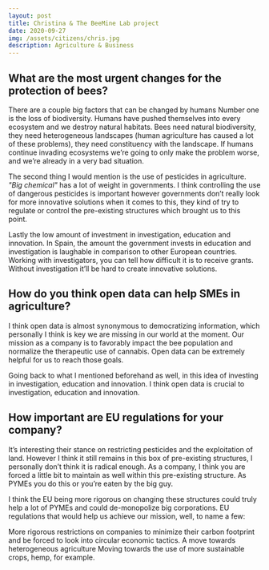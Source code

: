 ```yaml
---
layout: post
title: Christina & The BeeMine Lab project
date: 2020-09-27
img: /assets/citizens/chris.jpg
description: Agriculture & Business
---
```



## What are the most urgent changes for the protection of bees?

There are a couple big factors that can be changed by humans
Number one is the loss of biodiversity. Humans have pushed themselves into every ecosystem and we destroy natural
habitats. Bees need natural biodiversity, they need heterogeneous landscapes (human agriculture has caused a lot of
these problems), they need constituency with the landscape. If humans continue invading ecosystems we’re going to only
make the problem worse, and we’re already in a very bad situation.

The second thing I would mention is the use of pesticides in agriculture. *"Big chemical"* has a lot of weight in
governments. I think controlling the use of dangerous pesticides is important however governments don’t really look for
more innovative solutions when it comes to this, they kind of try to regulate or control the pre-existing structures
which brought us to this point.

Lastly the low amount of investment in investigation, education and innovation. In Spain, the amount the government
invests in education and investigation is laughable in comparison to other European countries. Working with
investigators, you can tell how difficult it is to receive grants. Without investigation it’ll be hard to create
innovative solutions.

## How do you think open data can help SMEs in agriculture?


I think open data is almost synonymous to democratizing information, which personally I think is key we are missing in
our world at the moment. Our mission as a company is to favorably impact the bee population and normalize the
therapeutic use of cannabis. Open data can be extremely helpful for us to reach those goals.

Going back to what I mentioned beforehand as well, in this idea of investing in investigation, education and innovation.
I think open data is crucial to investigation, education and innovation.

## How important are EU regulations for your company?

It’s interesting their stance on restricting pesticides and the exploitation of land. However I think it still remains
in this box of pre-existing structures, I personally don’t think it is radical enough. As a company, I think you are
forced a little bit to maintain as well within this pre-existing structure. As PYMEs you do this or you’re eaten by the
big guy.

I think the EU being more rigorous on changing these structures could truly help a lot of PYMEs and could de-monopolize
big corporations. EU regulations that would help us achieve our mission, well, to name a few:

More rigorous restrictions on companies to minimize their carbon footprint and be forced to look into circular economic
tactics. A move towards heterogeneous agriculture Moving towards the use of more sustainable crops, hemp, for example.


<!--
########################################
NEGRITA     CURSIVA

**texto**   *texto*


########################################
RESALTADO

<span class="highlighted">texto</span>


########################################
IMAGENES:

<p class="post-image">
    <img src="https://i.ytimg.com/vi/gUIJ-UkQsXI/maxresdefault.jpg" style="max-width: 400px; width: 90%">
    <p class="post-image-label">Figure 1: A cute kitty</p>
</p>


########################################
LINKS

[texto](https://dataseeds.github.io)

-->
